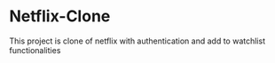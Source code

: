 # Netflix-Clone
This project is clone of netflix with authentication and add to watchlist functionalities
